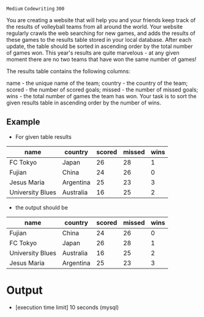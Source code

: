 `Medium`	`Codewriting` 	`300`

You are creating a website that will help you and your friends keep track of the results of volleyball teams from all around the world. Your website regularly crawls the web searching for new games, and adds the results of these games to the results table stored in your local database. After each update, the table should be sorted in ascending order by the total number of games won. This year's results are quite marvelous - at any given moment there are no two teams that have won the same number of games!

The results table contains the following columns:

name - the unique name of the team;
country - the country of the team;
scored - the number of scored goals;
missed - the number of missed goals;
wins - the total number of games the team has won.
Your task is to sort the given results table in ascending order by the number of wins.

## Example

- For given table results

| name              | 	country	   | 	scored | 	missed	 | 	wins |
|-------------------|-------------|---------|----------|-------|
| FC Tokyo          | 	Japan	     | 	26     | 	28	     | 	1    |
| Fujian            | 	China	     | 	24     | 	26	     | 	0    |
| Jesus Maria       | 	Argentina	 | 	25     | 	23	     | 	3    |
| University Blues	 | 	Australia	 | 	16     | 	25	     | 	2    |

- the output should be

| name              | country     |scored| missed | wins |
|-------------------|-------------|------|--------|------|
| Fujian	           | 	China	     | 	24	 | 	26    | 	0   |
| FC Tokyo	         | 	Japan	     | 	26	 | 	28    | 	1   |
| University Blues	 | 	Australia	 | 	16	 | 	25    | 	2   |
| Jesus Maria       | 	Argentina	 | 	25	 | 	23    | 	3   |

# Output
- [execution time limit] 10 seconds (mysql)

